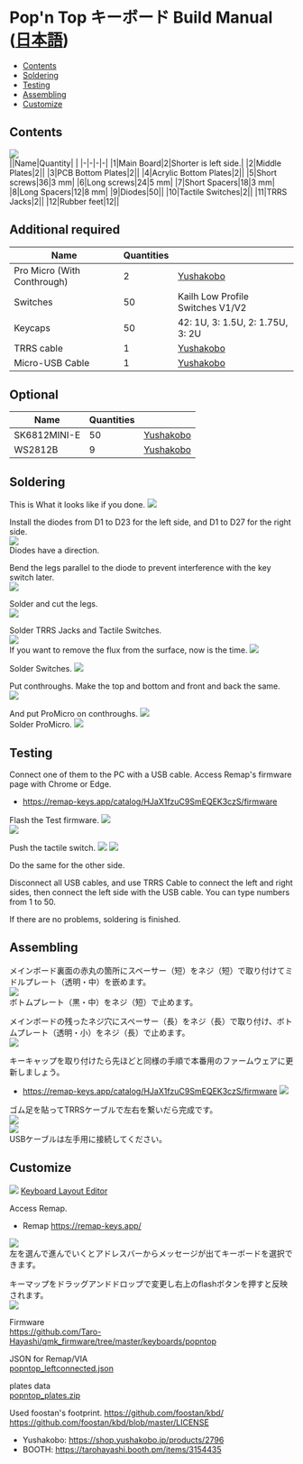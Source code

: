 # Pop'n Top キーボード Build Manual ([日本語](https://github.com/Taro-Hayashi/Pop-n-Top/blob/main/README.md))
- [Contents](#Contents)
- [Soldering](#Soldering)
- [Testing](#Testing)
- [Assembling](#Assembling)
- [Customize](#Customize)

## Contents
![](img/set.jpg)  
||Name|Quantity| |
|-|-|-|-|
|1|Main Board|2|Shorter is left side.|
|2|Middle Plates|2||
|3|PCB Bottom Plates|2||
|4|Acrylic Bottom Plates|2||
|5|Short screws|36|3 mm|
|6|Long screws|24|5 mm|
|7|Short Spacers|18|3 mm|
|8|Long Spacers|12|8 mm|
|9|Diodes|50||
|10|Tactile Switches|2||
|11|TRRS Jacks|2||
|12|Rubber feet|12||

## Additional required
|Name|Quantities|| 
|-|-|-|
|Pro Micro (With Conthrough)|2|[Yushakobo](https://shop.yushakobo.jp/en/products/promicro-spring-pinheader)|
|Switches|50|Kailh Low Profile Switches V1/V2|
|Keycaps|50|42: 1U, 3: 1.5U, 2: 1.75U, 3: 2U|
|TRRS cable|1|[Yushakobo](https://shop.yushakobo.jp/en/products/trrs_cable)|
|Micro-USB Cable|1|[Yushakobo](https://shop.yushakobo.jp/en/products/usb-cable-micro-b-0-8m)|

## Optional
|Name|Quantities||
|-|-|-|
|SK6812MINI-E|50|[Yushakobo](https://shop.yushakobo.jp/en/products/sk6812mini-e-10)|
|WS2812B|9|[Yushakobo](https://shop.yushakobo.jp/en/products/a0800ws-01-10)|

## Soldering  
This is What it looks like if you done. 
![](img/full2.jpg)

Install the diodes from D1 to D23 for the left side, and D1 to D27 for the right side.      
![](img/diode1.jpg)  
Diodes have a direction.

Bend the legs parallel to the diode to prevent interference with the key switch later.  
![](img/diode5.jpg)  

Solder and cut the legs.  
![](img/diode6.jpg)  

Solder TRRS Jacks and Tactile Switches.   
![](img/trrs.jpg)   
If you want to remove the flux from the surface, now is the time.
![](img/trrs2.jpg)  

Solder Switches. 
![](img/switch.jpg)  

Put conthroughs.
Make the top and bottom and front and back the same.  
![](img/promicro1.jpg)    

And put ProMicro on conthroughs.
![](img/promicro2.jpg)   
Solder ProMicro. 
![](img/promicro4.jpg)   

## Testing
Connect one of them to the PC with a USB cable.
Access Remap's firmware page with Chrome or Edge.
- https://remap-keys.app/catalog/HJaX1fzuC9SmEQEK3czS/firmware

Flash the Test firmware.
![](img/remap02.jpg)  
![](img/remap03.jpg)  

Push the tactile switch.
![](img/remap04.jpg) 
![](img/remap05.jpg) 

Do the same for the other side.

Disconnect all USB cables, and use TRRS Cable to connect the left and right sides, then connect the left side with the USB cable.
You can type numbers from 1 to 50.

If there are no problems, soldering is finished.  

## Assembling  
メインボード裏面の赤丸の箇所にスペーサー（短）をネジ（短）で取り付けてミドルプレート（透明・中）を嵌めます。  
![](img/bottom1.jpg)  
ボトムプレート（黒・中）をネジ（短）で止めます。  

メインボードの残ったネジ穴にスペーサー（長）をネジ（長）で取り付け、ボトムプレート（透明・小）をネジ（長）で止めます。  
![](img/bottom3.jpg)   

キーキャップを取り付けたら先ほどと同様の手順で本番用のファームウェアに更新しましょう。
- https://remap-keys.app/catalog/HJaX1fzuC9SmEQEK3czS/firmware
![](img/remap06.jpg)  

ゴム足を貼ってTRRSケーブルで左右を繋いだら完成です。  
![](img/rubber.jpg)  
![](img/done.jpeg)  
USBケーブルは左手用に接続してください。  

## Customize
![](img/layout.png)
[Keyboard Layout Editor](http://www.keyboard-layout-editor.com/#/gists/a78d9342dd93a60fed1b255a5a018bf9)  
  
Access Remap. 
- Remap https://remap-keys.app/  

![](img/remap1.png)  
左を選んで進んでいくとアドレスバーからメッセージが出てキーボードを選択できます。

キーマップをドラッグアンドドロップで変更し右上のflashボタンを押すと反映されます。  
![](img/remap3.png)  


Firmware  
https://github.com/Taro-Hayashi/qmk_firmware/tree/master/keyboards/popntop  

JSON for Remap/VIA  
[popntop_leftconnected.json](https://github.com/Taro-Hayashi/Pop-n-Top/releases/download/14.15/popntop_leftconnected.json)  

plates data  
[popntop_plates.zip](https://github.com/Taro-Hayashi/Pop-n-Top/releases/download/14.15/popntop_plates.zip)  

Used foostan's footprint.
https://github.com/foostan/kbd/  
https://github.com/foostan/kbd/blob/master/LICENSE  

- Yushakobo: https://shop.yushakobo.jp/products/2796  
- BOOTH: https://tarohayashi.booth.pm/items/3154435  
